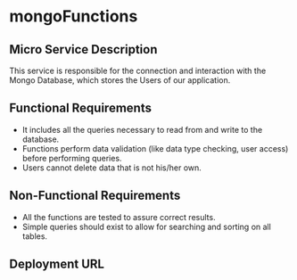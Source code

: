 # mongoFunctions

## Micro Service Description
This service is responsible for the connection and interaction with the Mongo Database, which stores the Users of our application.

## Functional Requirements
* It includes all the queries necessary to read from and write to the database.
* Functions perform data validation (like data type checking, user access) before performing queries.
* Users cannot delete data that is not his/her own.

## Non-Functional Requirements
* All the functions are tested to assure correct results.
* Simple queries should exist to allow for searching and sorting on all tables.

## Deployment URL
